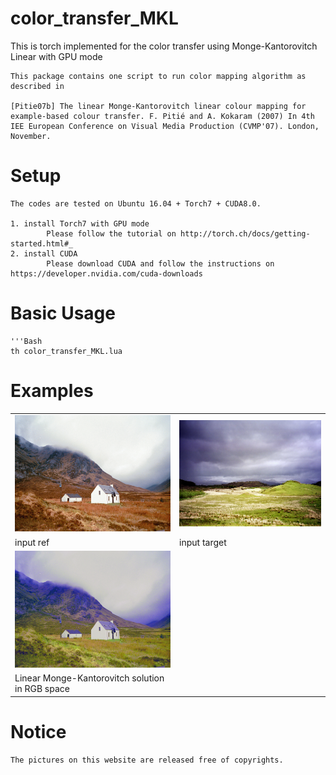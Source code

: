 # color_transfer_MKL
This is torch implemented for the color transfer using Monge-Kantorovitch Linear with GPU mode

	This package contains one script to run color mapping algorithm as described in 

	[Pitie07b] The linear Monge-Kantorovitch linear colour mapping for
	example-based colour transfer. F. Pitié and A. Kokaram (2007) In 4th
	IEE European Conference on Visual Media Production (CVMP'07). London,
	November.

# Setup

	The codes are tested on Ubuntu 16.04 + Torch7 + CUDA8.0.

	1. install Torch7 with GPU mode
			Please follow the tutorial on http://torch.ch/docs/getting-started.html#_
	2. install CUDA 
			Please download CUDA and follow the instructions on https://developer.nvidia.com/cuda-downloads

# Basic Usage

	'''Bash
	th color_transfer_MKL.lua

	
# Examples

<table style="width:100%">
<tr>
<td><img src="scotland_house.png"  width="320" ></td>
<td><img src="scotland_plain.png"  width="320" ></td>
</tr>
<tr>
<td>input ref</td>
<td>input target</td>
</tr>
<tr>
<td><img src="IR_MKL.png"  width="320" ></td>
<td></td>
</tr>
<tr>
<td>Linear Monge-Kantorovitch solution in RGB space</td>
<td></td>
</tr>
</table>


# Notice 
	The pictures on this website are released free of copyrights.
